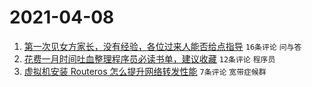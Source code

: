 # 2021-04-08

1. [第一次见女方家长，没有经验，各位过来人能否给点指导](https://www.v2ex.com/t/768918) `16条评论` `问与答`
1. [花费一月时间吐血整理程序员必读书单，建议收藏](https://www.v2ex.com/t/768913) `12条评论` `程序员`
1. [虚拟机安装 Routeros 怎么提升网络转发性能](https://www.v2ex.com/t/768911) `7条评论` `宽带症候群`
